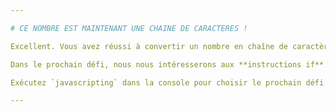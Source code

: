 ```yaml
---

# CE NOMBRE EST MAINTENANT UNE CHAINE DE CARACTERES !

Excellent. Vous avez réussi à convertir un nombre en chaîne de caractères.

Dans le prochain défi, nous nous intéresserons aux **instructions if**.

Exécutez `javascripting` dans la console pour choisir le prochain défi.

---
```

